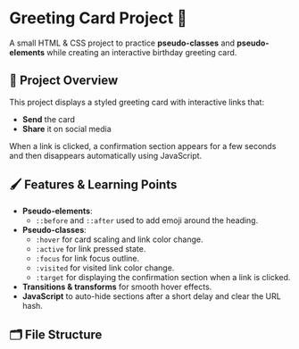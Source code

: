 # Greeting Card Project 🎉

A small HTML & CSS project to practice **pseudo-classes** and **pseudo-elements** while creating an interactive birthday greeting card.

## 📜 Project Overview
This project displays a styled greeting card with interactive links that:
- **Send** the card
- **Share** it on social media

When a link is clicked, a confirmation section appears for a few seconds and then disappears automatically using JavaScript.

## 🖌 Features & Learning Points
- **Pseudo-elements**:
  - `::before` and `::after` used to add emoji around the heading.
- **Pseudo-classes**:
  - `:hover` for card scaling and link color change.
  - `:active` for link pressed state.
  - `:focus` for link focus outline.
  - `:visited` for visited link color change.
  - `:target` for displaying the confirmation section when a link is clicked.
- **Transitions & transforms** for smooth hover effects.
- **JavaScript** to auto-hide sections after a short delay and clear the URL hash.

## 🗂 File Structure
